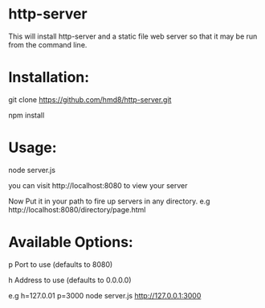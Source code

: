 # http-server

This will install http-server and a static file web server so that it may be run from the command line.

# Installation:

git clone https://github.com/hmd8/http-server.git

npm install

# Usage:

node server.js

you can visit http://localhost:8080 to view your server

Now Put it in your path to fire up servers in any directory.
e.g
http://localhost:8080/directory/page.html

# Available Options:

p Port to use (defaults to 8080)

h Address to use (defaults to 0.0.0.0)

e.g
h=127.0.01 p=3000 node server.js
http://127.0.0.1:3000
